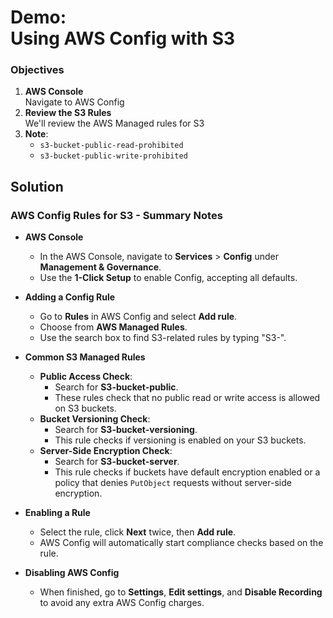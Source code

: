 # Demo:<br>Using AWS Config with S3


### Objectives
1. **AWS Console**<br>Navigate to AWS Config
2. **Review the S3 Rules**<br>We'll review the AWS Managed rules for S3
3. **Note**:
   - `s3-bucket-public-read-prohibited`
   - `s3-bucket-public-write-prohibited`


## Solution
### AWS Config Rules for S3 - Summary Notes

- **AWS Console**
  - In the AWS Console, navigate to **Services** > **Config** under **Management & Governance**.
  - Use the **1-Click Setup** to enable Config, accepting all defaults.

- **Adding a Config Rule**
  - Go to **Rules** in AWS Config and select **Add rule**.
  - Choose from **AWS Managed Rules**.
  - Use the search box to find S3-related rules by typing "S3-".

- **Common S3 Managed Rules**
  - **Public Access Check**: 
    - Search for **S3-bucket-public**.
    - These rules check that no public read or write access is allowed on S3 buckets.
  - **Bucket Versioning Check**: 
    - Search for **S3-bucket-versioning**.
    - This rule checks if versioning is enabled on your S3 buckets.
  - **Server-Side Encryption Check**:
    - Search for **S3-bucket-server**.
    - This rule checks if buckets have default encryption enabled or a policy that denies `PutObject` requests without server-side encryption.

- **Enabling a Rule**
  - Select the rule, click **Next** twice, then **Add rule**.
  - AWS Config will automatically start compliance checks based on the rule.

- **Disabling AWS Config**
  - When finished, go to **Settings**, **Edit settings**, and **Disable Recording** to avoid any extra AWS Config charges.